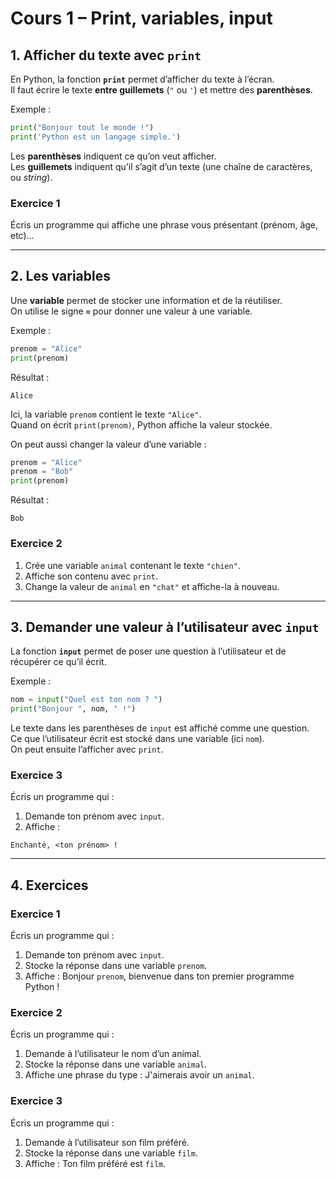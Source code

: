# Cours 1 – Print, variables, input  

## 1. Afficher du texte avec `print`

En Python, la fonction **`print`** permet d’afficher du texte à l’écran.  
Il faut écrire le texte **entre guillemets** (`"` ou `'`) et mettre des **parenthèses**.  

Exemple :  

```python
print("Bonjour tout le monde !")
print('Python est un langage simple.')
```

Les **parenthèses** indiquent ce qu’on veut afficher.  
Les **guillemets** indiquent qu’il s’agit d’un texte (une chaîne de caractères, ou *string*).

### Exercice 1  
Écris un programme qui affiche une phrase vous présentant (prénom, âge, etc)...

---

## 2. Les variables

Une **variable** permet de stocker une information et de la réutiliser.  
On utilise le signe **`=`** pour donner une valeur à une variable.  

Exemple :  

```python
prenom = "Alice"
print(prenom)
```

Résultat :  
```
Alice
```

Ici, la variable `prenom` contient le texte `"Alice"`.  
Quand on écrit `print(prenom)`, Python affiche la valeur stockée.  

On peut aussi changer la valeur d’une variable :  

```python
prenom = "Alice"
prenom = "Bob"
print(prenom)
```

Résultat :  
```
Bob
```

### Exercice 2  
1. Crée une variable `animal` contenant le texte `"chien"`.  
2. Affiche son contenu avec `print`.  
3. Change la valeur de `animal` en `"chat"` et affiche-la à nouveau.  

---

## 3. Demander une valeur à l’utilisateur avec `input`

La fonction **`input`** permet de poser une question à l’utilisateur et de récupérer ce qu’il écrit.  

Exemple :  

```python
nom = input("Quel est ton nom ? ")
print("Bonjour ", nom, " !")
```

Le texte dans les parenthèses de `input` est affiché comme une question.  
Ce que l’utilisateur écrit est stocké dans une variable (ici `nom`).  
On peut ensuite l’afficher avec `print`.  

### Exercice 3  
Écris un programme qui :  
1. Demande ton prénom avec `input`.  
2. Affiche :  
```
Enchanté, <ton prénom> !
```

---

## 4. Exercices

### Exercice 1  
Écris un programme qui :  
1. Demande ton prénom avec `input`.  
2. Stocke la réponse dans une variable `prenom`.  
3. Affiche : Bonjour `prenom`, bienvenue dans ton premier programme Python !

### Exercice 2  
Écris un programme qui :  
1. Demande à l’utilisateur le nom d’un animal.  
2. Stocke la réponse dans une variable `animal`.  
3. Affiche une phrase du type :  J'aimerais avoir un `animal`.

### Exercice 3  
Écris un programme qui :  
1. Demande à l’utilisateur son film préféré.  
2. Stocke la réponse dans une variable `film`.  
3. Affiche :  Ton film préféré est `film`.